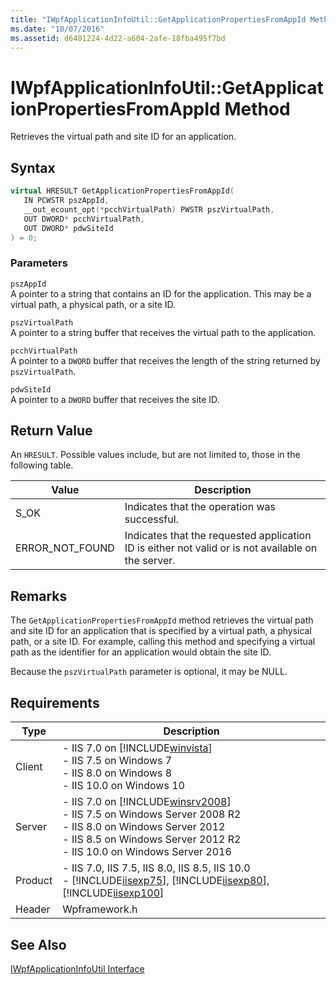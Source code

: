 ```yaml
---
title: "IWpfApplicationInfoUtil::GetApplicationPropertiesFromAppId Method"
ms.date: "10/07/2016"
ms.assetid: d6401224-4d22-a604-2afe-18fba495f7bd
---
```

# IWpfApplicationInfoUtil::GetApplicationPropertiesFromAppId Method
Retrieves the virtual path and site ID for an application.  
  
## Syntax  
  
```cpp  
virtual HRESULT GetApplicationPropertiesFromAppId(  
   IN PCWSTR pszAppId,  
   __out_ecount_opt(*pcchVirtualPath) PWSTR pszVirtualPath,  
   OUT DWORD* pcchVirtualPath,  
   OUT DWORD* pdwSiteId  
) = 0;  
```  
  
### Parameters  
 `pszAppId`  
 A pointer to a string that contains an ID for the application. This may be a virtual path, a physical path, or a site ID.  
  
 `pszVirtualPath`  
 A pointer to a string buffer that receives the virtual path to the application.  
  
 `pcchVirtualPath`  
 A pointer to a `DWORD` buffer that receives the length of the string returned by `pszVirtualPath`.  
  
 `pdwSiteId`  
 A pointer to a `DWORD` buffer that receives the site ID.  
  
## Return Value  
 An `HRESULT`. Possible values include, but are not limited to, those in the following table.  
  
|Value|Description|  
|-----------|-----------------|  
|S_OK|Indicates that the operation was successful.|  
|ERROR_NOT_FOUND|Indicates that the requested application ID is either not valid or is not available on the server.|  
  
## Remarks  
 The `GetApplicationPropertiesFromAppId` method retrieves the virtual path and site ID for an application that is specified by a virtual path, a physical path, or a site ID. For example, calling this method and specifying a virtual path as the identifier for an application would obtain the site ID.  
  
 Because the `pszVirtualPath` parameter is optional, it may be NULL.  
  
## Requirements  
  
|Type|Description|  
|----------|-----------------|  
|Client|-   IIS 7.0 on [!INCLUDE[winvista](../../wmi-provider/includes/winvista-md.md)]<br />-   IIS 7.5 on Windows 7<br />-   IIS 8.0 on Windows 8<br />-   IIS 10.0 on Windows 10|  
|Server|-   IIS 7.0 on [!INCLUDE[winsrv2008](../../wmi-provider/includes/winsrv2008-md.md)]<br />-   IIS 7.5 on Windows Server 2008 R2<br />-   IIS 8.0 on Windows Server 2012<br />-   IIS 8.5 on Windows Server 2012 R2<br />-   IIS 10.0 on Windows Server 2016|  
|Product|-   IIS 7.0, IIS 7.5, IIS 8.0, IIS 8.5, IIS 10.0<br />-   [!INCLUDE[iisexp75](../../web-development-reference/native-code-api-reference/includes/iisexp75-md.md)], [!INCLUDE[iisexp80](../../web-development-reference/native-code-api-reference/includes/iisexp80-md.md)], [!INCLUDE[iisexp100](../../web-development-reference/native-code-api-reference/includes/iisexp100-md.md)]|  
|Header|Wpframework.h|  
  
## See Also  
 [IWpfApplicationInfoUtil Interface](../../web-development-reference/native-code-api-reference/iwpfapplicationinfoutil-interface.md)